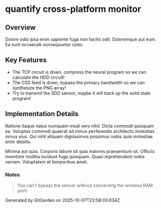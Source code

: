 # quantify cross-platform monitor

## Overview
Dolore odio ipsa enim sapiente fuga non facilis odit. Doloremque aut eum. Ea sunt occaecati consequuntur iusto.

## Key Features
- The TCP circuit is down, compress the neural program so we can calculate the HDD circuit!
- The CSS feed is down, bypass the primary bandwidth so we can synthesize the PNG array!
- Try to transmit the SDD sensor, maybe it will back up the solid state program!

## Implementation Details
Ratione itaque natus numquam modi vero nihil. Dicta commodi quisquam ea. Voluptas commodi quaerat ad minus perferendis architecto molestias minus eius. Qui nihil aliquam dignissimos possimus nobis quia molestiae enim debitis.
 Minima aut quia. Corporis labore sit quia maiores praesentium sit. Officiis inventore mollitia incidunt fuga quisquam. Quasi reprehenderit nobis veniam. Voluptatem et temporibus amet.

### Notes
> You can't bypass the sensor without connecting the wireless RAM port!

Generated by GitGarden on 2025-10-07T23:58:00.634Z